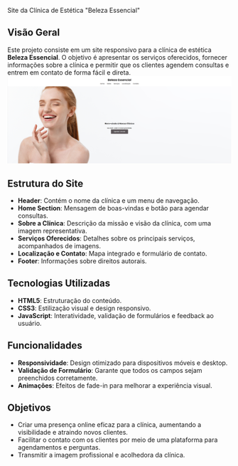 Site da Clínica de Estética "Beleza Essencial"

## Visão Geral
Este projeto consiste em um site responsivo para a clínica de estética **Beleza Essencial**. O objetivo é apresentar os serviços oferecidos, fornecer informações sobre a clínica e permitir que os clientes agendem consultas e entrem em contato de forma fácil e direta.
![Captura de Tela](image/home.PNG)
## Estrutura do Site
- **Header**: Contém o nome da clínica e um menu de navegação.
- **Home Section**: Mensagem de boas-vindas e botão para agendar consultas.
- **Sobre a Clínica**: Descrição da missão e visão da clínica, com uma imagem representativa.
- **Serviços Oferecidos**: Detalhes sobre os principais serviços, acompanhados de imagens.
- **Localização e Contato**: Mapa integrado e formulário de contato.
- **Footer**: Informações sobre direitos autorais.

## Tecnologias Utilizadas
- **HTML5**: Estruturação do conteúdo.
- **CSS3**: Estilização visual e design responsivo.
- **JavaScript**: Interatividade, validação de formulários e feedback ao usuário.

## Funcionalidades
- **Responsividade**: Design otimizado para dispositivos móveis e desktop.
- **Validação de Formulário**: Garante que todos os campos sejam preenchidos corretamente.
- **Animações**: Efeitos de fade-in para melhorar a experiência visual.

## Objetivos
- Criar uma presença online eficaz para a clínica, aumentando a visibilidade e atraindo novos clientes.
- Facilitar o contato com os clientes por meio de uma plataforma para agendamentos e perguntas.
- Transmitir a imagem profissional e acolhedora da clínica.
